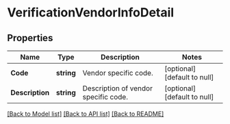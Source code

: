 # VerificationVendorInfoDetail

## Properties
Name | Type | Description | Notes
------------ | ------------- | ------------- | -------------
**Code** | **string** | Vendor specific code. | [optional] [default to null]
**Description** | **string** | Description of vendor specific code. | [optional] [default to null]

[[Back to Model list]](../README.md#documentation-for-models) [[Back to API list]](../README.md#documentation-for-api-endpoints) [[Back to README]](../README.md)

